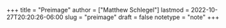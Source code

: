 +++
title = "Preimage"
author = ["Matthew Schlegel"]
lastmod = 2022-10-27T20:20:26-06:00
slug = "preimage"
draft = false
notetype = "note"
+++
